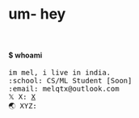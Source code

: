 <h1 >um- hey</h1>

<br>
<h4 >$ whoami </h4>
<p>
<samp>
    im mel, i live in india.<br>
    :school: CS/ML Student [Soon]<br>
    :email:	melqtx@outlook.com <br>
    𝕏 X:  <a href="https://X.com/melqtx/">X</a> <br>
    🌏 XYZ:  <a href="https://melqtx.github.io"></a> <br><br><br>
    </samp>
</p>  
